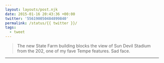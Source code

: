 ```yaml
---
layout: layouts/post.njk
date: 2015-01-16 20:43:36 +00:00
twitter: '556190050484899840'
permalink: /status/{{ twitter }}/
tags: 
  - tweet
---
```


> The new State Farm building blocks the view of Sun Devil Stadium from the 202, one of my fave Tempe features. Sad face.

---
